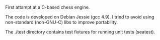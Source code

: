 First attampt at a C-based chess engine.

The code is developed on Debian Jessie (gcc 4.9). I tried to avoid using non-standard (non-GNU-C) libs to improve portability.

The ./test directory contains test fixtures for running unit tests (seatest). 


